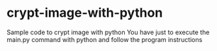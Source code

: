 # crypt-image-with-python
Sample code to crypt image with python
You have just to execute the main.py command with python and follow the program  instructions
